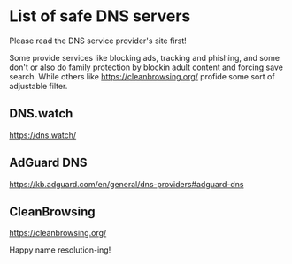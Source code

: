 # List of safe DNS servers

Please read the DNS service provider's site first! 

Some provide services like blocking ads, tracking and phishing, and some don't or also do family protection by blockin adult content and forcing save search. While others like https://cleanbrowsing.org/ profide some sort of adjustable filter.


## DNS.watch
https://dns.watch/

## AdGuard DNS
https://kb.adguard.com/en/general/dns-providers#adguard-dns

## CleanBrowsing
https://cleanbrowsing.org/


Happy name resolution-ing!
